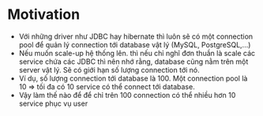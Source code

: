 # Motivation

- Với những driver như JDBC hay hibernate thì luôn sẽ có một connection pool để quản lý connection tới database vật lý (MySQL, PostgreSQL,...)
- Nếu muốn scale-up hệ thống lên. thì nếu chỉ nghĩ đơn thuần là scale các service chứa các JDBC thì nên nhớ rằng, database cũng nằm trên một server vật lý. Sẽ có giới hạn số lượng connection tới nó. 
- Ví dụ, số lượng connection tới database là 100. Một connection pool là 10 => tối đa có 10 service có thể connect tới database.
- Vậy làm thế nào để để chỉ trên 100 connection có thể nhiều hơn 10 service phục vụ user 
<!--stackedit_data:
eyJoaXN0b3J5IjpbLTE0NDQyMTY5NjNdfQ==
-->